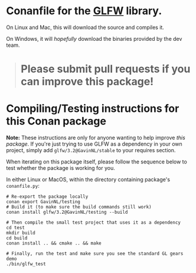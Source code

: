 # Conanfile for the [GLFW](http://www.glfw.org/) library.

On Linux and Mac, this will download the source and compiles it.

On Windows, it will *hopefully* download the binaries provided by the dev team.

># Please submit pull requests if you can improve this package!


# Compiling/Testing instructions for this Conan package

**Note:** These instructions are only for anyone wanting to help improve *this package*.
If you're just trying to use GLFW as a dependency in your own project, simply add
`glfw/3.2@GavinNL/stable` to your requires section.

When iterating on this package itself, please follow the sequence below to
test whether the package is working for you.

In either Linux or MacOS, within the directory containing package's `conanfile.py`:

```
# Re-export the package locally
conan export GavinNL/testing
# Build it (to make sure the build commands still work)
conan install glfw/3.2@GavinNL/testing --build

# Then compile the small test project that uses it as a dependency
cd test
mkdir build
cd build
conan install .. && cmake .. && make

# Finally, run the test and make sure you see the standard GL gears demo
./bin/glfw_test
```
